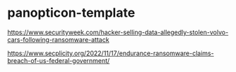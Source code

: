 # panopticon-template

https://www.securityweek.com/hacker-selling-data-allegedly-stolen-volvo-cars-following-ransomware-attack

https://www.secplicity.org/2022/11/17/endurance-ransomware-claims-breach-of-us-federal-government/
